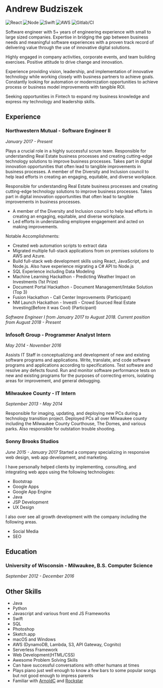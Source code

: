 # Andrew Budziszek
![React](https://www.vectorlogo.zone/logos/reactjs/reactjs-ar21.svg)
![Node](https://www.vectorlogo.zone/logos/nodejs/nodejs-ar21.svg)
![Swift](https://www.vectorlogo.zone/logos/swift/swift-ar21.svg)
![AWS](https://www.vectorlogo.zone/logos/amazon_aws/amazon_aws-ar21.svg)
![Gitlab/CI](https://www.vectorlogo.zone/logos/gitlab/gitlab-ar21.svg)

Software engineer with 5+ years of engineering experience with small to large sized companies. Expertise in bridging the gap between business needs and meaningful software experiences with a proven track record of delivering value through the use of innovative digital solutions.

Highly engaged in company activities, corporate events, and team building exercises. Positive attitude to drive change and innovation.

Experience providing vision, leadership, and implementation of innovative technology while working closely with business partners to achieve goals. Constantly looking for automation or modernization opportunities to achieve process or business model improvements with tangible ROI.

Seeking opportunities in Fintech to expand my business knowledge and express my technology and leadership skills. 


## Experience
### Northwestern Mutual - Software Engineer II
_January 2017 - Present_

Plays a crucial role in a highly successful scrum team. Responsible for understanding Real Estate business processes and creating cutting-edge technology solutions to improve business processes. Takes part in digital innovation opportunities that often lead to tangible improvements in business processes. A member of the Diversity and Inclusion council to help lead efforts in creating an engaging, equitable, and diverse workplace.

Responsible for understanding Real Estate business processes and creating cutting-edge technology solutions to improve business processes. Takes part in digital innovation opportunities that often lead to tangible improvements in business processes. 

- A member of the Diversity and Inclusion council to help lead efforts in creating an engaging, equitable, and diverse workplace. 
- Led efforts in understanding employee engagement and acted on making improvements.

Notable Accomplishments:
- Created web automation scripts to extract data
- Migrated multiple full-stack applications from on premises solutions to AWS and Azure.
- Build full-stack web development skills using React, JavaScript, and Node.js. Also have experience migrating a C# API to Node.js
- SQL Experience including Data Modeling
 - Machine Learning Hackathon - Predicting Weather Impact on Investments (1st Prize)
 - Document Portal Hackathon - Document Management/Intake Solution (Top 3)
 - Fusion Hackathon - Call Center Improvements (Participant)
 - NM Launch Hackathon - Investli - Crowd Sourced Real Estate Investing(Before it was Cool) (Participant)

_Software Engineer I from January 2017 to August 2018. Current position from August 2018 - Present_

### Infosoft Group - Programmer Analyst Intern
_May 2014 - November 2016_

Assists IT Staff in conceptualizing and development of new and existing software programs and applications. Write, translate, and code software programs and applications according to specifications. Test software and resolve any defects found. Run and monitor software performance tests on new and existing programs for the purposes of correcting errors, isolating areas for improvement, and general debugging.

### Milwaukee County - IT Intern
_September 2013 - May 2014_

Responsible for imaging, updating, and deploying new PCs during a technology transition project. Deployed PCs all over Milwaukee county including the Milwaukee County Courthouse, The Domes, and various parks. Also responsible for outstation trouble shooting. 

### Sonny Brooks Studios
_June 2015 - January 2017_
Started a company specializing in responsive web design, web app development, and marketing. 

I have personally helped clients by implementing, consulting, and integrating web apps using the following technologies: 

* Bootstrap
* Google Apps
* Google App Engine
* Java
* JSP Development
* UX Design

I also over see all growth development with the company including the following areas. 

* Social Media
* SEO

## Education
### University of Wisconsin - Milwaukee, B.S. Computer Science
_September 2012 - December 2016_

## Other Skills
* Java
* Python
* Javascript and various front end JS Frameworks
* Swift
* SQL
* Photoshop
* Sketch.app
* macOS and Windows
* AWS (DynamoDB, Lambda, S3, API Gateway, Cognito)
* Serverless Framework
* Web Development(HTML/CSS)
* Awesome Problem Solving Skills
* Can have successful conversations with other humans at times
* Plays piano just well enough to know a few bars to some popular songs but not good enough to impress parents
* Familiar with [ArnoldC](https://github.com/lhartikk/ArnoldC) and [Rockstar](https://github.com/RockstarLang/rockstar)
